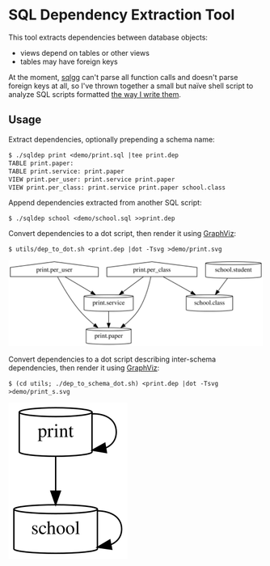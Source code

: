 # SQL Dependency Extraction Tool

This tool extracts dependencies between database objects:
- views depend on tables or other views
- tables may have foreign keys

At the moment, [sqlgg](https://github.com/ygrek/sqlgg/)
can't parse all function calls and doesn't parse foreign keys at all,
so I've thrown together a small but naïve shell script to analyze SQL scripts
formatted [the way I write them](print.sql).

## Usage

Extract dependencies, optionally prepending a schema name:
```
$ ./sqldep print <demo/print.sql |tee print.dep
TABLE print.paper:
TABLE print.service: print.paper
VIEW print.per_user: print.service print.paper
VIEW print.per_class: print.service print.paper school.class
```

Append dependencies extracted from another SQL script:
```
$ ./sqldep school <demo/school.sql >>print.dep
```

Convert dependencies to a dot script,
then render it using [GraphViz](https://graphviz.org/):
```
$ utils/dep_to_dot.sh <print.dep |dot -Tsvg >demo/print.svg
```
![Object Dependencies](demo/print.svg)

Convert dependencies to a dot script describing inter-schema dependencies,
then render it using [GraphViz](https://graphviz.org/):
```
$ (cd utils; ./dep_to_schema_dot.sh) <print.dep |dot -Tsvg >demo/print_s.svg
```
![Schema Dependencies](demo/print_s.svg)
